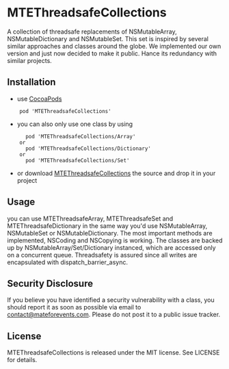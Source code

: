 # MTEThreadsafeCollections
A collection of threadsafe replacements of NSMutableArray, NSMutableDictionary and NSMutableSet.
This set is inspired by several similar approaches and classes around the globe. We implemented our own version and just now decided to make it public. Hance its redundancy with similar projects.

## Installation

- use [CocoaPods](http://cocoapods.org)
```
    pod 'MTEThreadsafeCollections'
```
- you can also only use one class by using
```
      pod 'MTEThreadsafeCollections/Array'
    or
      pod 'MTEThreadsafeCollections/Dictionary'
    or
      pod 'MTEThreadsafeCollections/Set'
```
- or download [MTEThreadsafeCollections](https://github.com/mateforevents/MTEThreadsafeCollections/archive/master.zip) the source and drop it in your project

## Usage

you can use MTEThreadsafeArray, MTEThreadsafeSet and MTEThreadsafeDictionary in the same way you'd use NSMutableArray, NSMutableSet or NSMutableDictionary. The most important methods are implemented, NSCoding and NSCopying is working.
The classes are backed up by NSMutableArray/Set/Dictionary instanced, which are accessed only on a concurrent queue. Threadsafety is assured since all writes are encapsulated with dispatch_barrier_async.

## Security Disclosure

If you believe you have identified a security vulnerability with a class, you should report it as soon as possible via email to contact@mateforevents.com. Please do not post it to a public issue tracker.

## License

MTEThreadsafeCollections is released under the MIT license. See LICENSE for details.
